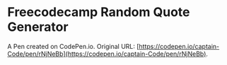 # Freecodecamp Random Quote Generator

A Pen created on CodePen.io. Original URL: [https://codepen.io/captain-Code/pen/rNjNeBb](https://codepen.io/captain-Code/pen/rNjNeBb).


